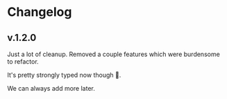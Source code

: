# Changelog

## v.1.2.0

Just a lot of cleanup. Removed a couple features which were burdensome to refactor.

It's pretty strongly typed now though 💪.

We can always add more later.

